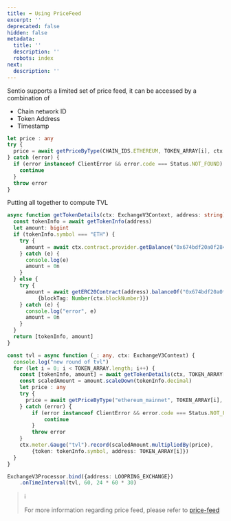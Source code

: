 ```yaml
---
title: ➡ Using PriceFeed
excerpt: ''
deprecated: false
hidden: false
metadata:
  title: ''
  description: ''
  robots: index
next:
  description: ''
---
```

Sentio supports a limited set of price feed, it can be accessed by a combination of

* Chain network ID
* Token Address
* Timestamp

```typescript
let price : any
try {
  price = await getPriceByType(CHAIN_IDS.ETHEREUM, TOKEN_ARRAY[i], ctx.timestamp)
} catch (error) {
  if (error instanceof ClientError && error.code === Status.NOT_FOUND) {
    continue
  }
  throw error
}
```

Putting all together to compute TVL

```typescript
async function getTokenDetails(ctx: ExchangeV3Context, address: string): Promise<[token.TokenInfo, bigint]> {
  const tokenInfo = await getTokenInfo(address)
  let amount: bigint
  if (tokenInfo.symbol === "ETH") {
    try {
      amount = await ctx.contract.provider.getBalance("0x674bdf20a0f284d710bc40872100128e2d66bd3f")
    } catch (e) {
      console.log(e)
      amount = 0n
    }
  } else {
    try {
      amount = await getERC20Contract(address).balanceOf("0x674bdf20a0f284d710bc40872100128e2d66bd3f",
          {blockTag: Number(ctx.blockNumber)})
    } catch (e) {
      console.log("error", e)
      amount = 0n
    }
  }
  return [tokenInfo, amount]
}

const tvl = async function (_: any, ctx: ExchangeV3Context) {
  console.log("new round of tvl")
  for (let i = 0; i < TOKEN_ARRAY.length; i++) {
    const [tokenInfo, amount] = await getTokenDetails(ctx, TOKEN_ARRAY[i])
    const scaledAmount = amount.scaleDown(tokenInfo.decimal)
    let price : any
    try {
      price = await getPriceByType("ethereum_mainnet", TOKEN_ARRAY[i], ctx.timestamp)
    } catch (error) {
        if (error instanceof ClientError && error.code === Status.NOT_FOUND) {
            continue
        }
        throw error
    }
    ctx.meter.Gauge("tvl").record(scaledAmount.multipliedBy(price),
        {token: tokenInfo.symbol, address: TOKEN_ARRAY[i]})
  }
}

ExchangeV3Processor.bind({address: LOOPRING_EXCHANGE})
    .onTimeInterval(tvl, 60, 24 * 60 * 30)
```

> ℹ️
>
> For more information regarding price feed, please refer to [price-feed](price-feed "mention")